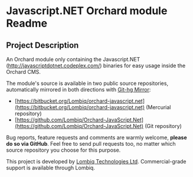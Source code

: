 # Javascript.NET Orchard module Readme



## Project Description

An Orchard module only containing the Javascript.NET (http://javascriptdotnet.codeplex.com/) binaries for easy usage inside the Orchard CMS.


The module's source is available in two public source repositories, automatically mirrored in both directions with [Git-hg Mirror](https://githgmirror.com):

- [https://bitbucket.org/Lombiq/orchard-javascript.net](https://bitbucket.org/Lombiq/orchard-javascript.net) (Mercurial repository)
- [https://github.com/Lombiq/Orchard-JavaScript.Net](https://github.com/Lombiq/Orchard-JavaScript.Net) (Git repository)

Bug reports, feature requests and comments are warmly welcome, **please do so via GitHub**.
Feel free to send pull requests too, no matter which source repository you choose for this purpose.

This project is developed by [Lombiq Technologies Ltd](http://lombiq.com/). Commercial-grade support is available through Lombiq.